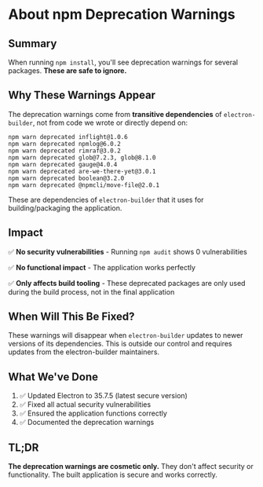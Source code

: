 # About npm Deprecation Warnings

## Summary
When running `npm install`, you'll see deprecation warnings for several packages. **These are safe to ignore.**

## Why These Warnings Appear

The deprecation warnings come from **transitive dependencies** of `electron-builder`, not from code we wrote or directly depend on:

```
npm warn deprecated inflight@1.0.6
npm warn deprecated npmlog@6.0.2
npm warn deprecated rimraf@3.0.2
npm warn deprecated glob@7.2.3, glob@8.1.0
npm warn deprecated gauge@4.0.4
npm warn deprecated are-we-there-yet@3.0.1
npm warn deprecated boolean@3.2.0
npm warn deprecated @npmcli/move-file@2.0.1
```

These are dependencies of `electron-builder` that it uses for building/packaging the application.

## Impact

✅ **No security vulnerabilities** - Running `npm audit` shows 0 vulnerabilities

✅ **No functional impact** - The application works perfectly

✅ **Only affects build tooling** - These deprecated packages are only used during the build process, not in the final application

## When Will This Be Fixed?

These warnings will disappear when `electron-builder` updates to newer versions of its dependencies. This is outside our control and requires updates from the electron-builder maintainers.

## What We've Done

1. ✅ Updated Electron to 35.7.5 (latest secure version)
2. ✅ Fixed all actual security vulnerabilities
3. ✅ Ensured the application functions correctly
4. ✅ Documented the deprecation warnings

## TL;DR

**The deprecation warnings are cosmetic only.** They don't affect security or functionality. The built application is secure and works correctly.

